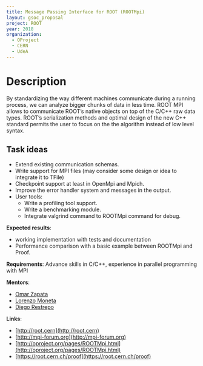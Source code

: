 ```yaml
---
title: Message Passing Interface for ROOT (ROOTMpi)
layout: gsoc_proposal
project: ROOT
year: 2018
organization:
  - OProject
  - CERN
  - UdeA
---
```


# Description

By standardizing the way different machines communicate during a running process, we can analyze bigger chunks of data in less time. ROOT MPI allows to communicate ROOT’s native objects on top of the C/C++ raw data types. ROOT’s serialization methods and optimal design of the new C++ standard permits the user to focus on the the algorithm instead of low level syntax.


## Task ideas
 * Extend existing communication schemas.
 * Write support for MPI files (may consider some design or idea to integrate it to TFile)
 * Checkpoint support at least in OpenMpi and Mpich.
 * Improve the error handler system and messages in the output.
 * User tools:
    * Write a profiling tool support.
    * Write a benchmarking module.
    * Integrate valgrind command to ROOTMpi command for debug.

**Expected results**: 
* working implementation with tests and documentation
* Performance comparison with a basic example between ROOTMpi and Proof. 

**Requirements**: Advance skills in C/C++, experience in parallel programming with MPI

**Mentors**: 
  * [Omar Zapata](mailto:sft-gsoc@cern.ch?subject=ROOTMpi)
  * [Lorenzo Moneta](mailto:sft-gsoc@cern.ch?subject=ROOTMpi) 
  * [Diego Restrepo](mailto:sft-gsoc@cern.ch?subject=ROOTMpi)

**Links**:

  * [http://root.cern](http://root.cern)
  * [http://mpi-forum.org](http://mpi-forum.org)
  * [http://oproject.org/pages/ROOTMpi.html](http://oproject.org/pages/ROOTMpi.html)
  * [https://root.cern.ch/proof](https://root.cern.ch/proof)

